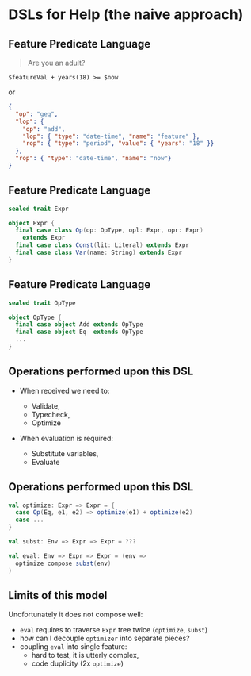 # DSLs for Help (the naive approach)

## Feature Predicate Language

> Are you an adult?

`$featureVal + years(18) >= $now`

or

```json
{
  "op": "geq",
  "lop": {
    "op": "add",
    "lop": { "type": "date-time", "name": "feature" },
    "rop": { "type": "period", "value": { "years": "18" }}
  },
  "rop": { "type": "date-time", "name": "now"}
}
```

## Feature Predicate Language

```scala
sealed trait Expr

object Expr {
  final case class Op(op: OpType, opl: Expr, opr: Expr)
    extends Expr
  final case class Const(lit: Literal) extends Expr
  final case class Var(name: String) extends Expr
}
```

## Feature Predicate Language

```scala
sealed trait OpType

object OpType {
  final case object Add extends OpType
  final case object Eq  extends OpType
  ...
}
```

## Operations performed upon this DSL

* When received we need to:
  - Validate,
  - Typecheck,
  - Optimize

* When evaluation is required:
  - Substitute variables,
  - Evaluate

## Operations performed upon this DSL

```scala
val optimize: Expr => Expr = {
  case Op(Eq, e1, e2) => optimize(e1) + optimize(e2)
  case ...
}

val subst: Env => Expr => Expr = ???

val eval: Env => Expr => Expr = (env =>
  optimize compose subst(env)
)
```

## Limits of this model

Unofortunately it does not compose well:

* `eval` requires to traverse `Expr` tree twice (`optimize`, `subst`)
* how can I decouple `optimizer` into separate pieces?
* coupling `eval` into single feature:
    - hard to test, it is utterly complex,
    - code duplicity (2x `optimize`)
